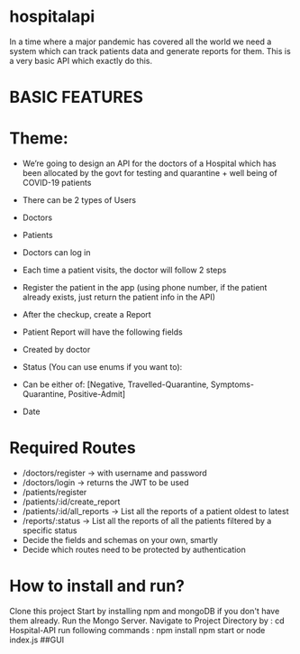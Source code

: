 # hospitalapi
In a time where a major pandemic has covered all the world we need a system which can track patients data and generate reports for them. This is a very basic API which exactly do this.
# BASIC FEATURES
# Theme:
- We’re going to design an API for the doctors of a Hospital which has been allocated by the
govt for testing and quarantine + well being of COVID-19 patients
- There can be 2 types of Users
- Doctors
- Patients
- Doctors can log in
- Each time a patient visits, the doctor will follow 2 steps
- Register the patient in the app (using phone number, if the patient already exists, just
return the patient info in the API)
- After the checkup, create a Report
- Patient Report will have the following fields
- Created by doctor
- Status (You can use enums if you want to):
- Can be either of: [Negative, Travelled-Quarantine, Symptoms-Quarantine,
Positive-Admit]

- Date
# Required Routes
- /doctors/register → with username and password
- /doctors/login → returns the JWT to be used
- /patients/register
- /patients/:id/create_report
- /patients/:id/all_reports → List all the reports of a patient oldest to latest
- /reports/:status → List all the reports of all the patients filtered by a specific status
- Decide the fields and schemas on your own, smartly
- Decide which routes need to be protected by authentication
# How to install and run?
   Clone this project
   Start by installing npm and mongoDB if you don't have them already.
   Run the Mongo Server.
   Navigate to Project Directory by :
   cd Hospital-API
   run following commands :
     npm install 
     npm start or node index.js
##GUI

